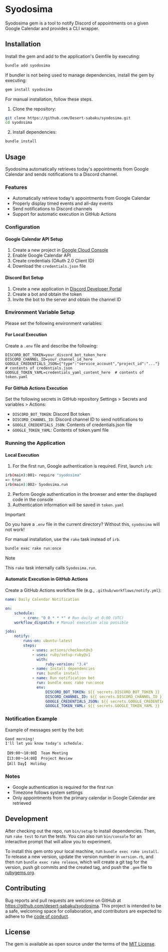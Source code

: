 # Syodosima

Syodosima gem is a tool to notify Discord of appointments on a given Google Calendar and provides a CLI wrapper.

## Installation

Install the gem and add to the application's Gemfile by executing:

```bash
bundle add syodosima
```

If bundler is not being used to manage dependencies, install the gem by executing:

```bash
gem install syodosima
```

For manual installation, follow these steps.

1. Clone the repository:

```bash
git clone https://github.com/Desert-sabaku/syodosima.git
cd syodosima
```

2. Install dependencies:

```bash
bundle install
```

## Usage

Syodosima automatically retrieves today's appointments from Google Calendar and sends notifications to a Discord channel.

### Features

-   Automatically retrieve today's appointments from Google Calendar
-   Properly display timed events and all-day events
-   Send notifications to Discord channels
-   Support for automatic execution in GitHub Actions

### Configuration

#### Google Calendar API Setup

1. Create a new project in [Google Cloud Console](https://console.cloud.google.com/)
2. Enable Google Calendar API
3. Create credentials (OAuth 2.0 Client ID)
4. Download the `credentials.json` file

#### Discord Bot Setup

1. Create a new application in [Discord Developer Portal](https://discord.com/developers/applications)
2. Create a bot and obtain the token
3. Invite the bot to the server and obtain the channel ID

### Environment Variable Setup

Please set the following environment variables:

#### For Local Execution

Create a `.env` file and describe the following:

```env
DISCORD_BOT_TOKEN=your_discord_bot_token_here
DISCORD_CHANNEL_ID=your_channel_id_here
GOOGLE_CREDENTIALS_JSON={"type":"service_account","project_id":"..."}  # contents of credentials.json
GOOGLE_TOKEN_YAML=credentials_yaml_content_here  # contents of token.yaml
```

#### For GitHub Actions Execution

Set the following secrets in GitHub repository Settings > Secrets and variables > Actions:

-   `DISCORD_BOT_TOKEN`: Discord Bot token
-   `DISCORD_CHANNEL_ID`: Discord channel ID to send notifications to
-   `GOOGLE_CREDENTIALS_JSON`: Contents of credentials.json file
-   `GOOGLE_TOKEN_YAML`: Contents of token.yaml file

### Running the Application

#### Local Execution

1. For the first run, Google authentication is required. First, launch `irb`:

```bash
irb(main):001> require "syodosima"
=> true
irb(main):002> Syodosima.run
```

2. Perform Google authentication in the browser and enter the displayed code in the console
3. Authentication information will be saved in `token.yaml`

> [!important]
> Do you have a `.env` file in the current directory?
> Without this, `syodosima` will not work!

For manual installation, use the `rake` task instead of `irb`.

```bash
bundle exec rake run:once
```

> [!NOTE]
> This `rake` task internally calls `Syodosima.run`.

#### Automatic Execution in GitHub Actions

Create a GitHub Actions workflow file (e.g., `.github/workflows/notify.yml`):

```yaml
name: Daily Calendar Notification

on:
    schedule:
        - cron: "0 0 * * *" # Run daily at 0:00 (UTC)
    workflow_dispatch: # Manual execution also possible

jobs:
    notify:
        runs-on: ubuntu-latest
        steps:
            - uses: actions/checkout@v3
            - uses: ruby/setup-ruby@v1
              with:
                  ruby-version: "3.4"
            - name: Install dependencies
              run: bundle install
            - name: Run notification bot
              run: bundle exec rake run:once
              env:
                  DISCORD_BOT_TOKEN: ${{ secrets.DISCORD_BOT_TOKEN }}
                  DISCORD_CHANNEL_ID: ${{ secrets.DISCORD_CHANNEL_ID }}
                  GOOGLE_CREDENTIALS_JSON: ${{ secrets.GOOGLE_CREDENTIALS_JSON }}
                  GOOGLE_TOKEN_YAML: ${{ secrets.GOOGLE_TOKEN_YAML }}
```

### Notification Example

Example of messages sent by the bot:

```text
Good morning!
I'll let you know today's schedule.

【09:00〜10:00】 Team Meeting
【13:00〜14:00】 Project Review
【All Day】 Holiday
```

### Notes

-   Google authentication is required for the first run
-   Timezone follows system settings
-   Only appointments from the primary calendar in Google Calendar are retrieved

## Development

After checking out the repo, run `bin/setup` to install dependencies. Then, run `rake test` to run the tests. You can also run `bin/console` for an interactive prompt that will allow you to experiment.

To install this gem onto your local machine, run `bundle exec rake install`. To release a new version, update the version number in `version.rb`, and then run `bundle exec rake release`, which will create a git tag for the version, push git commits and the created tag, and push the `.gem` file to [rubygems.org](https://rubygems.org).

## Contributing

Bug reports and pull requests are welcome on GitHub at https://github.com/desert-sabaku/syodosima. This project is intended to be a safe, welcoming space for collaboration, and contributors are expected to adhere to the [code of conduct](https://github.com/[USERNAME]/syodosima/blob/gem/CODE_OF_CONDUCT.md).

## License

The gem is available as open source under the terms of the [MIT License](https://opensource.org/licenses/MIT).
